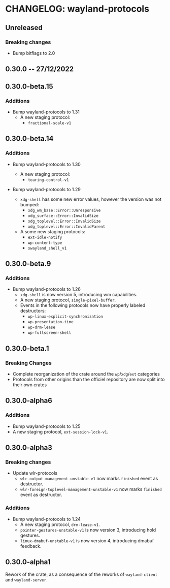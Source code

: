 # CHANGELOG: wayland-protocols

## Unreleased

### Breaking changes

- Bump bitflags to 2.0

## 0.30.0 -- 27/12/2022

## 0.30.0-beta.15

### Additions

- Bump wayland-protocols to 1.31
  - A new staging protocol:
    - `fractional-scale-v1`

## 0.30.0-beta.14

### Additions

- Bump wayland-protocols to 1.30
  - A new staging protocol:
    - `tearing-control-v1`

- Bump wayland-protocols to 1.29
  - `xdg-shell` has some new error values, however the version was not bumped:
    - `xdg_wm_base::Error::Unresponsive`
    - `xdg_surface::Error::InvalidSize`
    - `xdg_toplevel::Error::InvalidSize`
    - `xdg_toplevel::Error::InvalidParent`
  - A some new staging protocols:
    - `ext-idle-notify`
    - `wp-content-type`
    - `xwayland_shell_v1`

## 0.30.0-beta.9

### Additions

- Bump wayland-protocols to 1.26
  - `xdg-shell` is now version 5, introducing wm capabilities.
  - A new staging protocol, `single-pixel-buffer`.
  - Events in the following protocols now have properly labeled destructors:
    - `wp-linux-explicit-synchronization`
    - `wp-presentation-time`
    - `wp-drm-lease`
    - `wp-fullscreen-shell`

## 0.30.0-beta.1

### Breaking Changes

- Complete reorganization of the crate around the `wp`/`xdg`/`ext` categories
- Protocols from other origins than the officiel repository are now split into their own crates

## 0.30.0-alpha6

### Additions

- Bump wayland-protocols to 1.25
- A new staging protocol, `ext-session-lock-v1`.

## 0.30.0-alpha3

### Breaking changes

- Update wlr-protocols
  - `wlr-output-management-unstable-v1` now marks `finished` event as destructor.
  - `wlr-foreign-toplevel-management-unstable-v1` now marks `finished` event as destructor.

### Additions

- Bump wayland-protocols to 1.24
  - A new staging protocol, `drm-lease-v1`.
  - `pointer-gestures-unstable-v1` is now version 3, introducing hold gestures.
  - `linux-dmabuf-unstable-v1` is now version 4, introducing dmabuf feedback.

## 0.30.0-alpha1

Rework of the crate, as a consequence of the reworks of `wayland-client` and `wayland-server`.
